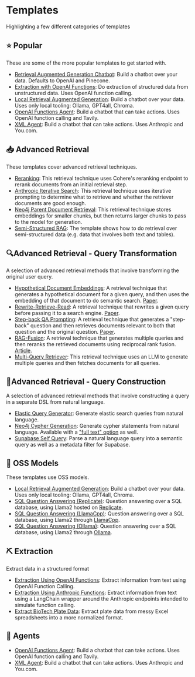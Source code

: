 # Templates

Highlighting a few different categories of templates

## ⭐ Popular

These are some of the more popular templates to get started with.

- [Retrieval Augmented Generation Chatbot](../rag-conversation): Build a chatbot over your data. Defaults to OpenAI and Pinecone.
- [Extraction with OpenAI Functions](../extraction-openai-functions): Do extraction of structured data from unstructured data. Uses OpenAI function calling.
- [Local Retrieval Augmented Generation](../rag-chroma-private): Build a chatbot over your data. Uses only local tooling: Ollama, GPT4all, Chroma.
- [OpenAI Functions Agent](../openai-functions-agent): Build a chatbot that can take actions. Uses OpenAI function calling and Tavily.
- [XML Agent](../xml-agent): Build a chatbot that can take actions. Uses Anthropic and You.com.


## 📥 Advanced Retrieval

These templates cover advanced retrieval techniques.

- [Reranking](../rag-pinecone-rerank): This retrieval technique uses Cohere's reranking endpoint to rerank documents from an initial retrieval step.
- [Anthropic Iterative Search](../anthropic-iterative-search): This retrieval technique uses iterative prompting to determine what to retrieve and whether the retriever documents are good enough.
- [Neo4j Parent Document Retrieval](../neo4j-parent): This retrieval technique stores embeddings for smaller chunks, but then returns larger chunks to pass to the model for generation.
- [Semi-Structured RAG](../rag-semi-structured): The template shows how to do retrieval over semi-structured data (e.g. data that involves both text and tables).

## 🔍Advanced Retrieval - Query Transformation

A selection of advanced retrieval methods that involve transforming the original user query.

- [Hypothetical Document Embeddings](../hyde): A retrieval technique that generates a hypothetical document for a given query, and then uses the embedding of that document to do semantic search. [Paper](https://arxiv.org/abs/2212.10496).
- [Rewrite-Retrieve-Read](../rewrite-retrieve-read): A retrieval technique that rewrites a given query before passing it to a search engine. [Paper](https://arxiv.org/abs/2305.14283).
- [Step-back QA Prompting](../stepback-qa-prompting): A retrieval technique that generates a "step-back" question and then retrieves documents relevant to both that question and the original question. [Paper](https://arxiv.org/abs//2310.06117).
- [RAG-Fusion](../rag-fusion): A retrieval technique that generates multiple queries and then reranks the retrieved documents using reciprocal rank fusion. [Article](https://towardsdatascience.com/forget-rag-the-future-is-rag-fusion-1147298d8ad1).
- [Multi-Query Retriever](../rag-pinecone-multi-query): This retrieval technique uses an LLM to generate multiple queries and then fetches documents for all queries.


## 🧠Advanced Retrieval - Query Construction

A selection of advanced retrieval methods that involve constructing a query in a separate DSL from natural language.

- [Elastic Query Generator](../elastic-query-generator): Generate elastic search queries from natural language.
- [Neo4j Cypher Generation](../neo4j-cypher): Generate cypher statements from natural language. Available with a ["full text" option](../neo4j-cypher-ft) as well.
- [Supabase Self Query](../self-query-supabase): Parse a natural language query into a semantic query as well as a metadata filter for Supabase.


## 🦙 OSS Models

These templates use OSS models.

- [Local Retrieval Augmented Generation](../rag-chroma-private): Build a chatbot over your data. Uses only local tooling: Ollama, GPT4all, Chroma.
- [SQL Question Answering (Replicate)](../sql-llama2): Question answering over a SQL database, using Llama2 hosted on [Replicate](https://replicate.com/).
- [SQL Question Answering (LlamaCpp)](../sql-llamacpp): Question answering over a SQL database, using Llama2 through [LlamaCpp](https://github.com/ggerganov/llama.cpp).
- [SQL Question Answering (Ollama)](../sql-ollama): Question answering over a SQL database, using Llama2 through [Ollama](https://github.com/jmorganca/ollama).

## ⛏️ Extraction

Extract data in a structured format
- [Extraction Using OpenAI Functions](../extraction-openai-functions): Extract information from text using OpenAI Function Calling.
- [Extraction Using Anthropic Functions](../extraction-anthropic-functions): Extract information from text using a LangChain wrapper around the Anthropic endpoints intended to simulate function calling.
- [Extract BioTech Plate Data](../plate-chain): Extract plate data from messy Excel spreadsheets into a more normalized format.

## 🤖 Agents
- [OpenAI Functions Agent](../openai-functions-agent): Build a chatbot that can take actions. Uses OpenAI function calling and Tavily.
- [XML Agent](../xml-agent): Build a chatbot that can take actions. Uses Anthropic and You.com.